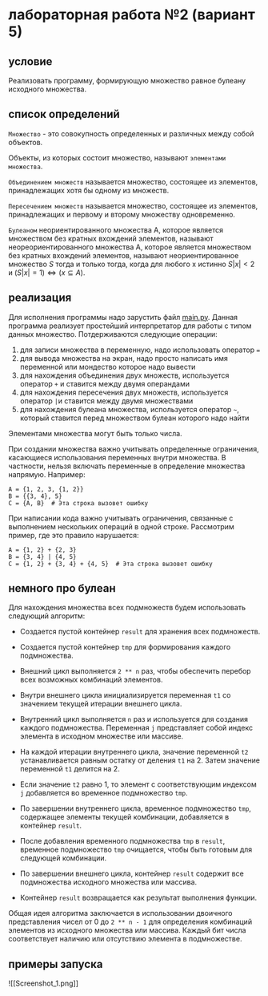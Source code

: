 # лабораторная работа №2 (вариант 5)

## условие

Реализовать программу, формирующую множество равное булеану исходного множества.

## список определений

`Множество` - это совокупность определенных и различных между собой объектов. 

Объекты, из которых состоит множество, называют `элементами множества`.

`Объединением множеств` называется множество, состоящее из элементов, принадлежащих хотя бы одному из множеств.

`Пересечением множеств` называется множество, состоящее из элементов, принадлежащих и первому и второму множеству одновременно.

`Булеаном` неориентированного множества A, которое является множеством без кратных вхождений элементов, называют неореориентированного множества A, которое является множеством без кратных вхождений элементов, называют неориентированное множество $S$ тогда и только тогда, когда для любого x истинно $S|x| < 2$ и $(S|x| = 1) \Leftrightarrow (x \subseteq A)$.

## реализация

Для исполнения программы надо зарустить файл [main.py](main.py). Данная программа реализует простейший интерпретатор для работы с типом данных множество. Потдерживаются следующие операции:
1. для записи множества в переменную, надо использовать оператор `=`
2. для вывода множества на экран, надо просто написать имя переменной или мондество которое надо вывести  
3. для нахождения объединения двух множеств, используется оператор `+` и ставится между двумя операндами
4. для нахождения пересечения двух множеств, используется оператор `|`и ставится между двумя множествами
5. для нахождения булеана множества, используется оператор `~`, который ставится перед множеством булеан которого надо найти

Элементами множества могут быть только числа.

При создании множества важно учитывать определенные ограничения, касающиеся использования переменных внутри множества. В частности, нельзя включать переменные в определение множества напрямую. Например:
```
A = {1, 2, 3, {1, 2}}
B = {{3, 4}, 5}
C = {A, B}  # Эта строка вызовет ошибку
```

При написании кода важно учитывать ограничения, связанные с выполнением нескольких операций в одной строке. Рассмотрим пример, где это правило нарушается:
```
A = {1, 2} + {2, 3}
B = {3, 4} | {4, 5}
C = {1, 2} + {3, 4} + {4, 5}  # Эта строка вызовет ошибку
```


## немного про булеан

Для нахождения множества всех подмножеств будем использовать следующий алгоритм:
- Создается пустой контейнер `result` для хранения всех подмножеств.

- Создается пустой контейнер `tmp` для формирования каждого подмножества.

- Внешний цикл выполняется `2 ** n` раз, чтобы обеспечить перебор всех возможных комбинаций элементов.

- Внутри внешнего цикла инициализируется переменная `t1` со значением текущей итерации внешнего цикла.

- Внутренний цикл выполняется `n` раз и используется для создания каждого подмножества. Переменная `j` представляет собой индекс элемента в исходном множестве или массиве.

- На каждой итерации внутреннего цикла, значение переменной `t2` устанавливается равным остатку от деления `t1` на 2. Затем значение переменной `t1` делится на 2.

- Если значение `t2` равно 1, то элемент с соответствующим индексом `j` добавляется во временное подмножество `tmp`.

- По завершении внутреннего цикла, временное подмножество `tmp`, содержащее элементы текущей комбинации, добавляется в контейнер `result`.

- После добавления временного подмножества `tmp` в `result`, временное подмножество `tmp` очищается, чтобы быть готовым для следующей комбинации.

- По завершении внешнего цикла, контейнер `result` содержит все подмножества исходного множества или массива.

- Контейнер `result` возвращается как результат выполнения функции.

Общая идея алгоритма заключается в использовании двоичного представления чисел от 0 до `2 ** n - 1` для определения комбинаций элементов из исходного множества или массива. Каждый бит числа соответствует наличию или отсутствию элемента в подмножестве.

## примеры запуска

![[Screenshot_1.png]]